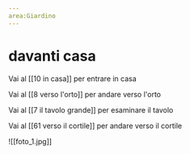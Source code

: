 ```yaml
---
area:Giardino
---
```

# davanti casa

Vai al [[10 in casa]] per entrare in casa

Vai al [[8 verso l'orto]] per andare verso l'orto

Vai al [[7 il tavolo grande]] per esaminare il tavolo

Vai al [[61 verso il cortile]] per andare verso il cortile

![[foto_1.jpg]]